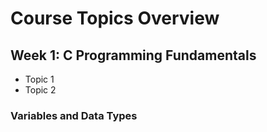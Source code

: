 # Course Topics Overview

## Week 1: C Programming Fundamentals

- Topic 1
- Topic 2

### Variables and Data Types

